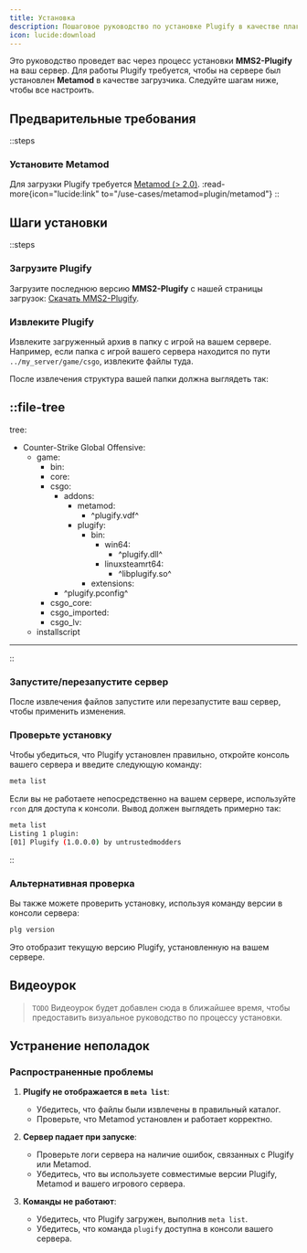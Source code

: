 ```yaml
---
title: Установка
description: Пошаговое руководство по установке Plugify в качестве плагина Metamod для выделенных серверов Source 2.
icon: lucide:download
---
```


Это руководство проведет вас через процесс установки **MMS2-Plugify** на ваш сервер. Для работы Plugify требуется, чтобы на сервере был установлен **Metamod** в качестве загрузчика. Следуйте шагам ниже, чтобы все настроить.

## Предварительные требования

::steps
### **Установите Metamod**
Для загрузки Plugify требуется [Metamod (> 2.0)](https://www.sourcemm.net/downloads.php/?branch=master).
:read-more{icon="lucide:link" to="/use-cases/metamod=plugin/metamod"}
::

## Шаги установки

::steps
### **Загрузите Plugify**
Загрузите последнюю версию **MMS2-Plugify** с нашей страницы загрузок:
[Скачать MMS2-Plugify](https://github.com/untrustedmodders/mms2-plugify).

### **Извлеките Plugify**
Извлеките загруженный архив в папку с игрой на вашем сервере. Например, если папка с игрой вашего сервера находится по пути `../my_server/game/csgo`, извлеките файлы туда.

После извлечения структура вашей папки должна выглядеть так:

::file-tree
---
tree:
- Counter-Strike Global Offensive:
    - game:
        - bin:
        - core:
        - csgo:
            - addons:
                - metamod:
                    - ^plugify.vdf^
                - plugify:
                    - bin:
                        - win64:
                            - ^plugify.dll^
                        - linuxsteamrt64:
                            - ^libplugify.so^
                    - extensions:
            - ^plugify.pconfig^
        - csgo_core:
        - csgo_imported:
        - csgo_lv:
    - installscript
---
::

### **Запустите/перезапустите сервер**
После извлечения файлов запустите или перезапустите ваш сервер, чтобы применить изменения.

### **Проверьте установку**
Чтобы убедиться, что Plugify установлен правильно, откройте консоль вашего сервера и введите следующую команду:

```bash
meta list
```

Если вы не работаете непосредственно на вашем сервере, используйте `rcon` для доступа к консоли. Вывод должен выглядеть примерно так:

```bash
meta list
Listing 1 plugin:
[01] Plugify (1.0.0.0) by untrustedmodders
```
::

### **Альтернативная проверка**
Вы также можете проверить установку, используя команду версии в консоли сервера:

```bash
plg version
```

Это отобразит текущую версию Plugify, установленную на вашем сервере.

## Видеоурок
> `TODO`
> Видеоурок будет добавлен сюда в ближайшее время, чтобы предоставить визуальное руководство по процессу установки.

## Устранение неполадок

### **Распространенные проблемы**
1. **Plugify не отображается в `meta list`**:
    - Убедитесь, что файлы были извлечены в правильный каталог.
    - Проверьте, что Metamod установлен и работает корректно.

2. **Сервер падает при запуске**:
    - Проверьте логи сервера на наличие ошибок, связанных с Plugify или Metamod.
    - Убедитесь, что вы используете совместимые версии Plugify, Metamod и вашего игрового сервера.

3. **Команды не работают**:
    - Убедитесь, что Plugify загружен, выполнив `meta list`.
    - Убедитесь, что команда `plugify` доступна в консоли вашего сервера.